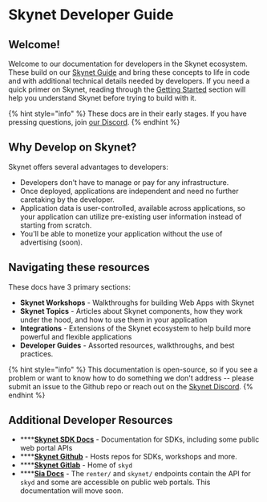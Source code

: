 # Skynet Developer Guide

## Welcome!

Welcome to our documentation for developers in the Skynet ecosystem. These build on our [Skynet Guide](https://support.siasky.net/) and bring these concepts to life in code and with additional technical details needed by developers. If you need a quick primer on Skynet, reading through the [Getting Started](https://support.siasky.net/getting-started/using-skynet) section will help you understand Skynet before trying to build with it.

{% hint style="info" %}
These docs are in their early stages. If you have pressing questions, join [our Discord](https://discord.gg/skynetlabs).
{% endhint %}

## Why Develop on Skynet?

Skynet offers several advantages to developers:

* Developers don't have to manage or pay for any infrastructure.
* Once deployed, applications are independent and need no further caretaking by the developer.
* Application data is user-controlled, available across applications, so your application can utilize pre-existing user information instead of starting from scratch.
* You'll be able to monetize your application without the use of advertising \(soon\).

## Navigating these resources

These docs have 3 primary sections:

* **Skynet Workshops** - Walkthroughs for building Web Apps with Skynet
* **Skynet Topics** - Articles about Skynet components, how they work under the hood, and how to use them in your application
* **Integrations** - Extensions of the Skynet ecosystem to help build more powerful and flexible applications
* **Developer Guides** - Assorted resources, walkthroughs, and best practices.

{% hint style="info" %}
This documentation is open-source, so if you see a problem or want to know how to do something we don't address -- please submit an issue to the Github repo or reach out on the [Skynet Discord](https://discord.gg/skynetlabs).
{% endhint %}

## Additional Developer Resources

* \*\*\*\*[**Skynet SDK Docs**](https://siasky.net/docs/) - Documentation for SDKs, including some public web portal APIs
* \*\*\*\*[**Skynet Github**](https://github.com/SkynetLabs/) - Hosts repos for SDKs, workshops and more.
* \*\*\*\*[**Skynet Gitlab**](https://gitlab.com/SkynetLabs) - Home of `skyd`
* \*\*\*\*[**Sia Docs**](https://sia.tech/docs/#skynet) - The `renter/` and `skynet/` endpoints contain the API for `skyd` and some are accessible on public web portals. This documentation will move soon.

